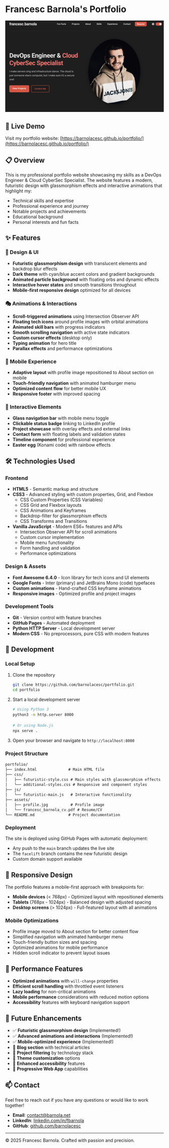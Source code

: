 # Francesc Barnola's Portfolio

![Portfolio Screenshot - Futuristic Design](assets/image-dark.png)

## 🚀 Live Demo

Visit my portfolio website: [https://barnolacesc.github.io/portfolio/](https://barnolacesc.github.io/portfolio/)

## 📋 Overview

This is my professional portfolio website showcasing my skills as a DevOps Engineer & Cloud CyberSec Specialist. The website features a modern, futuristic design with glassmorphism effects and interactive animations that highlight my:

- Technical skills and expertise
- Professional experience and journey
- Notable projects and achievements
- Educational background
- Personal interests and fun facts

## ✨ Features

### 🎨 Design & UI
- **Futuristic glassmorphism design** with translucent elements and backdrop blur effects
- **Dark theme** with cyan/blue accent colors and gradient backgrounds
- **Animated particle background** with floating orbs and dynamic effects
- **Interactive hover states** and smooth transitions throughout
- **Mobile-first responsive design** optimized for all devices

### 🎭 Animations & Interactions
- **Scroll-triggered animations** using Intersection Observer API
- **Floating tech icons** around profile images with orbital animations
- **Animated skill bars** with progress indicators
- **Smooth scrolling navigation** with active state indicators
- **Custom cursor effects** (desktop only)
- **Typing animation** for hero title
- **Parallax effects** and performance optimizations

### 📱 Mobile Experience
- **Adaptive layout** with profile image repositioned to About section on mobile
- **Touch-friendly navigation** with animated hamburger menu
- **Optimized content flow** for better mobile UX
- **Responsive footer** with improved spacing

### 🔧 Interactive Elements
- **Glass navigation bar** with mobile menu toggle
- **Clickable status badge** linking to LinkedIn profile
- **Project showcase** with overlay effects and external links
- **Contact form** with floating labels and validation states
- **Timeline component** for professional experience
- **Easter egg** (Konami code) with rainbow effects

## 🛠️ Technologies Used

### Frontend
- **HTML5** - Semantic markup and structure
- **CSS3** - Advanced styling with custom properties, Grid, and Flexbox
  - CSS Custom Properties (CSS Variables)
  - CSS Grid and Flexbox layouts
  - CSS Animations and Keyframes
  - Backdrop-filter for glassmorphism effects
  - CSS Transforms and Transitions
- **Vanilla JavaScript** - Modern ES6+ features and APIs
  - Intersection Observer API for scroll animations
  - Custom cursor implementation
  - Mobile menu functionality
  - Form handling and validation
  - Performance optimizations

### Design & Assets
- **Font Awesome 6.4.0** - Icon library for tech icons and UI elements
- **Google Fonts** - Inter (primary) and JetBrains Mono (code) typefaces
- **Custom animations** - Hand-crafted CSS keyframe animations
- **Responsive images** - Optimized profile and project images

### Development Tools
- **Git** - Version control with feature branches
- **GitHub Pages** - Automated deployment
- **Python HTTP Server** - Local development server
- **Modern CSS** - No preprocessors, pure CSS with modern features

## 🔧 Development

### Local Setup

1. Clone the repository
   ```bash
   git clone https://github.com/barnolacesc/portfolio.git
   cd portfolio
   ```

2. Start a local development server
   ```bash
   # Using Python 3
   python3 -m http.server 8000
   
   # Or using Node.js
   npx serve .
   ```

3. Open your browser and navigate to `http://localhost:8000`

### Project Structure
```
portfolio/
├── index.html              # Main HTML file
├── css/
│   ├── futuristic-style.css # Main styles with glassmorphism effects
│   └── additional-styles.css # Responsive and component styles
├── js/
│   └── futuristic-main.js   # Interactive functionality
├── assets/
│   ├── profile.jpg          # Profile image
│   └── francesc_barnola_cv.pdf # Resume/CV
└── README.md               # Project documentation
```

### Deployment

The site is deployed using GitHub Pages with automatic deployment:
- Any push to the `main` branch updates the live site
- The `facelift` branch contains the new futuristic design
- Custom domain support available

## 📱 Responsive Design

The portfolio features a mobile-first approach with breakpoints for:
- **Mobile devices** (< 768px) - Optimized layout with repositioned elements
- **Tablets** (768px - 1024px) - Balanced design with adjusted spacing
- **Desktop screens** (> 1024px) - Full-featured layout with all animations

### Mobile Optimizations
- Profile image moved to About section for better content flow
- Simplified navigation with animated hamburger menu
- Touch-friendly button sizes and spacing
- Optimized animations for mobile performance
- Hidden scroll indicator to prevent layout issues

## 🎯 Performance Features

- **Optimized animations** with `will-change` properties
- **Efficient scroll handling** with throttled event listeners
- **Lazy loading** for non-critical animations
- **Mobile performance** considerations with reduced motion options
- **Accessibility** features with keyboard navigation support

## 🔮 Future Enhancements

- ✅ **Futuristic glassmorphism design** (Implemented!)
- ✅ **Advanced animations and interactions** (Implemented!)
- ✅ **Mobile-optimized experience** (Implemented!)
- 🔄 **Blog section** with technical articles
- 🔄 **Project filtering** by technology stack
- 🔄 **Theme customization** options
- 🔄 **Enhanced accessibility** features
- 🔄 **Progressive Web App** capabilities

## 📫 Contact

Feel free to reach out if you have any questions or would like to work together!

- **Email**: [contact@barnola.net](mailto:contact@barnola.net)
- **LinkedIn**: [linkedin.com/in/fbarnola](https://linkedin.com/in/fbarnola)
- **GitHub**: [github.com/barnolacesc](https://github.com/barnolacesc)

---

© 2025 Francesc Barnola. Crafted with passion and precision. 